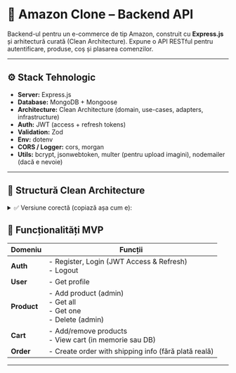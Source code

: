 # 🧠 Amazon Clone – Backend API

Backend-ul pentru un e-commerce de tip Amazon, construit cu **Express.js** și arhitectură curată (Clean Architecture). Expune o API RESTful pentru autentificare, produse, coș și plasarea comenzilor.

---

## ⚙️ Stack Tehnologic

- **Server:** Express.js
- **Database:** MongoDB + Mongoose
- **Architecture:** Clean Architecture (domain, use-cases, adapters, infrastructure)
- **Auth:** JWT (access + refresh tokens)
- **Validation:** Zod
- **Env:** dotenv
- **CORS / Logger:** cors, morgan
- **Utils:** bcrypt, jsonwebtoken, multer (pentru upload imagini), nodemailer (dacă e nevoie)

---

## 📁 Structură Clean Architecture

<details> <summary>✅ Versiune corectă (copiază așa cum e):</summary>
```text
/backend
├── src
│   ├── domain
│   │   ├── entities         → entități pure (Product, User, Order)
│   │   └── interfaces       → interfețe (IUserRepo, IProductRepo)
│   ├── use-cases
│   │   ├── product          → business logic pentru produse
│   │   └── user             → business logic pentru useri
│   ├── infrastructure
│   │   ├── db               → conexiune MongoDB, modele Mongoose
│   │   └── email            → nodemailer utils (opțional)
│   ├── adapters
│   │   ├── controllers      → Express route logic
│   │   ├── routes           → definirea endpointurilor
│   │   └── middlewares      → autentificare, validare, erori
│   ├── config               → variabile de mediu, constante
│   └── server.ts            → inițializare server Express
├── .env
├── .env.example
├── package.json
```
</details>


## 🔐 Funcționalități MVP

| Domeniu     | Funcții                                                      |
|-------------|--------------------------------------------------------------|
| **Auth**    | - Register, Login (JWT Access & Refresh) <br> - Logout       |
| **User**    | - Get profile                                                |
| **Product** | - Add product (admin) <br> - Get all <br> - Get one <br> - Delete (admin) |
| **Cart**    | - Add/remove products <br> - View cart (in memorie sau DB)   |
| **Order**   | - Create order with shipping info (fără plată reală)         |

---



